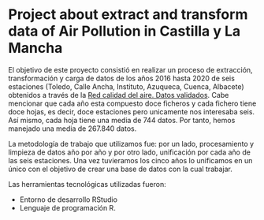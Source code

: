 # Project about extract and transform data of Air Pollution in Castilla y La Mancha

El objetivo de este proyecto consistió en realizar un proceso de extracción, transformación y carga de datos de los años 2016 hasta 2020 de seis estaciones (Toledo, Calle Ancha, Instituto, Azuqueca, Cuenca, Albacete) obtenidos a través de la [Red calidad del aire. Datos validados](
https://www.castillalamancha.es/gobierno/desarrollosostenible/estructura/dgecocir/actuaciones/red-calidad-del-aire-datos-validados-mensuales). Cabe mencionar que cada año esta compuesto doce ficheros y cada fichero tiene doce hojas, es decir, doce estaciones pero unicamente nos interesaba seis. Así mismo, cada hoja tiene una media de 744 datos. Por tanto, hemos manejado una media de 267.840 datos. 

La metodología de trabajo que utilizamos fue: por un lado, procesamiento y limpieza de datos año por año y por otro lado, unificación por cada año de las seis estaciones. Una vez tuvieramos los cinco años lo unificamos en un único con el objetivo de crear una base de datos con la cual trabajar. 

Las herramientas tecnológicas utilizadas fueron: 
 - Entorno de desarrollo RStudio 
 - Lenguaje de programación R.

